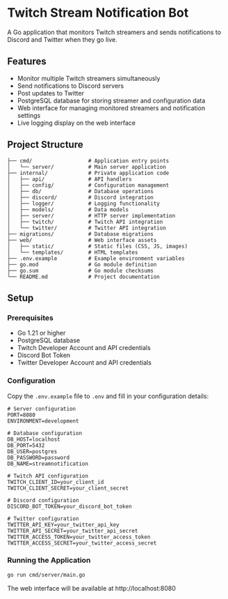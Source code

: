 # Twitch Stream Notification Bot

A Go application that monitors Twitch streamers and sends notifications to Discord and Twitter when they go live.

## Features

- Monitor multiple Twitch streamers simultaneously
- Send notifications to Discord servers
- Post updates to Twitter
- PostgreSQL database for storing streamer and configuration data
- Web interface for managing monitored streamers and notification settings
- Live logging display on the web interface

## Project Structure

```
├── cmd/                  # Application entry points
│   └── server/           # Main server application
├── internal/             # Private application code
│   ├── api/              # API handlers
│   ├── config/           # Configuration management
│   ├── db/               # Database operations
│   ├── discord/          # Discord integration
│   ├── logger/           # Logging functionality
│   ├── models/           # Data models
│   ├── server/           # HTTP server implementation
│   ├── twitch/           # Twitch API integration
│   └── twitter/          # Twitter API integration
├── migrations/           # Database migrations
├── web/                  # Web interface assets
│   ├── static/           # Static files (CSS, JS, images)
│   └── templates/        # HTML templates
├── .env.example          # Example environment variables
├── go.mod                # Go module definition
├── go.sum                # Go module checksums
└── README.md             # Project documentation
```

## Setup

### Prerequisites

- Go 1.21 or higher
- PostgreSQL database
- Twitch Developer Account and API credentials
- Discord Bot Token
- Twitter Developer Account and API credentials

### Configuration

Copy the `.env.example` file to `.env` and fill in your configuration details:

```
# Server configuration
PORT=8080
ENVIRONMENT=development

# Database configuration
DB_HOST=localhost
DB_PORT=5432
DB_USER=postgres
DB_PASSWORD=password
DB_NAME=streamnotification

# Twitch API configuration
TWITCH_CLIENT_ID=your_client_id
TWITCH_CLIENT_SECRET=your_client_secret

# Discord configuration
DISCORD_BOT_TOKEN=your_discord_bot_token

# Twitter configuration
TWITTER_API_KEY=your_twitter_api_key
TWITTER_API_SECRET=your_twitter_api_secret
TWITTER_ACCESS_TOKEN=your_twitter_access_token
TWITTER_ACCESS_SECRET=your_twitter_access_secret
```

### Running the Application

```bash
go run cmd/server/main.go
```

The web interface will be available at http://localhost:8080